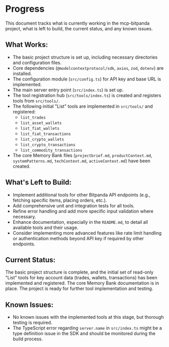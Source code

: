# Progress

This document tracks what is currently working in the mcp-bitpanda project, what is left to build, the current status, and any known issues.

## What Works:
- The basic project structure is set up, including necessary directories and configuration files.
- Core dependencies (`@modelcontextprotocol/sdk`, `axios`, `zod`, `dotenv`) are installed.
- The configuration module (`src/config.ts`) for API key and base URL is implemented.
- The main server entry point (`src/index.ts`) is set up.
- The tool registration hub (`src/tools/index.ts`) is created and registers tools from `src/tools/`.
- The following initial "List" tools are implemented in `src/tools/` and registered:
    - `list_trades`
    - `list_asset_wallets`
    - `list_fiat_wallets`
    - `list_fiat_transactions`
    - `list_crypto_wallets`
    - `list_crypto_transactions`
    - `list_commodity_transactions`
- The core Memory Bank files (`projectbrief.md`, `productContext.md`, `systemPatterns.md`, `techContext.md`, `activeContext.md`) have been created.

## What's Left to Build:
- Implement additional tools for other Bitpanda API endpoints (e.g., fetching specific items, placing orders, etc.).
- Add comprehensive unit and integration tests for all tools.
- Refine error handling and add more specific input validation where necessary.
- Enhance documentation, especially in the `README.md`, to detail all available tools and their usage.
- Consider implementing more advanced features like rate limit handling or authentication methods beyond API key if required by other endpoints.

## Current Status:
The basic project structure is complete, and the initial set of read-only "List" tools for key account data (trades, wallets, transactions) has been implemented and registered. The core Memory Bank documentation is in place. The project is ready for further tool implementation and testing.

## Known Issues:
- No known issues with the implemented tools at this stage, but thorough testing is required.
- The TypeScript error regarding `server.name` in `src/index.ts` might be a type definition issue in the SDK and should be monitored during the build process.
